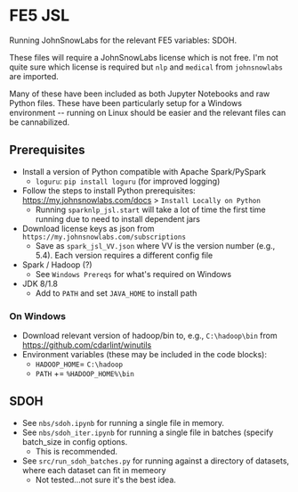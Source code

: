 # FE5 JSL

Running JohnSnowLabs for the relevant FE5 variables: SDOH.

These files will require a JohnSnowLabs license which is not free. I'm not quite sure which license is required but `nlp` and `medical` from `johnsnowlabs` are imported.

Many of these have been included as both Jupyter Notebooks and raw Python files. These have been particularly setup for a Windows environment -- running on Linux should be easier and the relevant files can be cannabilized.

## Prerequisites

* Install a version of Python compatible with Apache Spark/PySpark
  * `loguru`: `pip install loguru` (for improved logging)
* Follow the steps to install Python prerequisites: https://my.johnsnowlabs.com/docs > `Install Locally on Python`
  * Running `sparknlp_jsl.start` will take a lot of time the first time running due to need to install dependent jars
* Download license keys as json from `https://my.johnsnowlabs.com/subscriptions`
  * Save as `spark_jsl_VV.json` where VV is the version number (e.g., 5.4). Each version requires a different config file
* Spark / Hadoop (?)
  * See `Windows Prereqs` for what's required on Windows
* JDK 8/1.8
  * Add to `PATH` and set `JAVA_HOME` to install path

### On Windows

* Download relevant version of hadoop/bin to, e.g., `C:\hadoop\bin` from https://github.com/cdarlint/winutils 
* Environment variables (these may be included in the code blocks):
    * `HADOOP_HOME`= `C:\hadoop`
    * `PATH` += `%HADOOP_HOME%\bin`

## SDOH

* See `nbs/sdoh.ipynb` for running a single file in memory.
* See `nbs/sdoh_iter.ipynb` for running a single file in batches (specify batch_size in config options.
  * This is recommended.
* See `src/run_sdoh_batches.py` for running against a directory of datasets, where each dataset can fit in memeory
  * Not tested...not sure it's the best idea.

